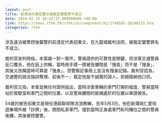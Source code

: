 ```yaml
---
layout: post
title: 前港足代表招重文被裁定襲警罪不成立
date: 2024-02-15 16:43:57.000000000 +08:00
link: https://news.rthk.hk/rthk/ch/component/k2/1740505-20240215.htm
categories: rthk
---
```


涉及違泊被票控後襲警的前港足代表招重文，在九龍城裁判法院，被裁定襲警罪名不成立。

裁判官宣判時指，本案屬一對一案件，警員證供的可靠性是關鍵，但涉案交通警員反口覆舌，他在庭上供稱，當時用手摸一摸被告腰間是「搜查」而不是「搜身」，其後又改稱當時可算是「搜身」，但警察記事冊上並沒有搜身記錄。裁判官認為，交通警的說法強詞奪理、前後不一，裁定他是不誠實的證人，拒絕接納他口供。

裁判官又指，本案並無任何證供指出，當時涉案車輛的車門打開的幅度、警員當時站於駕駛室和車門之間的位置，以及警員腰間的裝備處於的位置以舉證被告。

54歲的被告招重文是現任港超聯球隊流浪教練，去年5月3日，他在新蒲崗仁愛街遊樂場外被「抄牌」後，關閉私家車門，撞到當時正身處車門和司機位之間的警員後腰，其後被控襲警。
